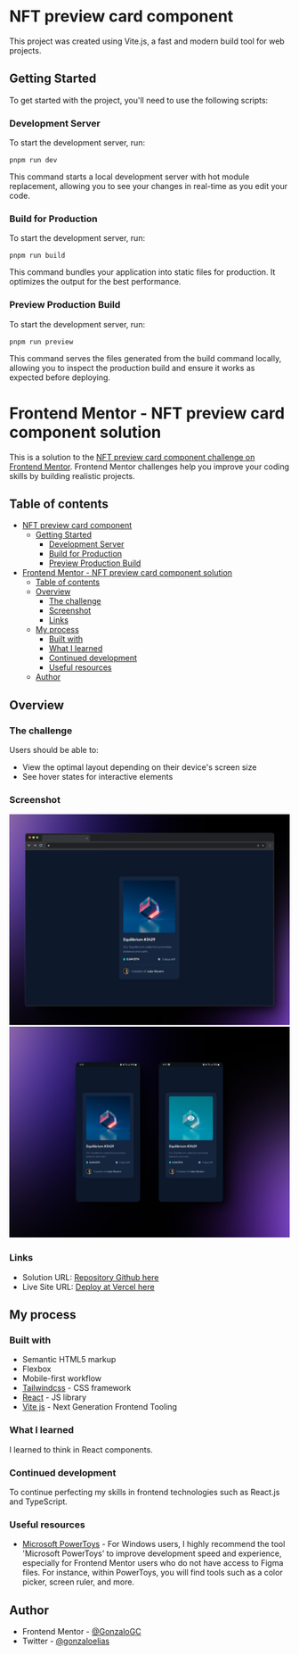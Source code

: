# NFT preview card component

This project was created using Vite.js, a fast and modern build tool for web projects.

## Getting Started

To get started with the project, you'll need to use the following scripts:

### Development Server

To start the development server, run:
```
pnpm run dev
```
This command starts a local development server with hot module replacement, allowing you to see your changes in real-time as you edit your code.
### Build for Production

To start the development server, run:
```
pnpm run build
```
This command bundles your application into static files for production. It optimizes the output for the best performance.
### Preview Production Build

To start the development server, run:
```
pnpm run preview
```
This command serves the files generated from the build command locally, allowing you to inspect the production build and ensure it works as expected before deploying.

# Frontend Mentor - NFT preview card component solution

This is a solution to the [NFT preview card component challenge on Frontend Mentor](https://www.frontendmentor.io/challenges/nft-preview-card-component-SbdUL_w0U). Frontend Mentor challenges help you improve your coding skills by building realistic projects. 

## Table of contents

- [NFT preview card component](#nft-preview-card-component)
  - [Getting Started](#getting-started)
    - [Development Server](#development-server)
    - [Build for Production](#build-for-production)
    - [Preview Production Build](#preview-production-build)
- [Frontend Mentor - NFT preview card component solution](#frontend-mentor---nft-preview-card-component-solution)
  - [Table of contents](#table-of-contents)
  - [Overview](#overview)
    - [The challenge](#the-challenge)
    - [Screenshot](#screenshot)
    - [Links](#links)
  - [My process](#my-process)
    - [Built with](#built-with)
    - [What I learned](#what-i-learned)
    - [Continued development](#continued-development)
    - [Useful resources](#useful-resources)
  - [Author](#author)

## Overview

### The challenge

Users should be able to:

- View the optimal layout depending on their device's screen size
- See hover states for interactive elements

### Screenshot

![](public/images/nft-screenshot-desktop.png)
![](public/images/double-screenshot-nft.png)

### Links

- Solution URL: [Repository Github here](https://your-solution-url.com)
- Live Site URL: [Deploy at Vercel here](https://nft-preview-card-component-main-eight-bice.vercel.app/)

## My process

### Built with

- Semantic HTML5 markup
- Flexbox
- Mobile-first workflow
- [Tailwindcss](https://tailwindcss.com/) - CSS framework
- [React](https://reactjs.org/) - JS library
- [Vite js](https://vitejs.dev/) - Next Generation Frontend Tooling

### What I learned

I learned to think in React components.

### Continued development

To continue perfecting my skills in frontend technologies such as React.js and TypeScript.

### Useful resources

- [Microsoft PowerToys](https://learn.microsoft.com/es-es/windows/powertoys/) - For Windows users, I highly recommend the tool 'Microsoft PowerToys' to improve development speed and experience, especially for Frontend Mentor users who do not have access to Figma files. For instance, within PowerToys, you will find tools such as a color picker, screen ruler, and more.

## Author

- Frontend Mentor - [@GonzaloGC](https://www.frontendmentor.io/profile/GonzaloGC)
- Twitter - [@gonzaloelias](https://twitter.com/gonzaloelias)
